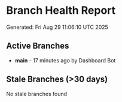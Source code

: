 # Branch Health Report
Generated: Fri Aug 29 11:06:10 UTC 2025

## Active Branches
- **main** - 17 minutes ago by Dashboard Bot

## Stale Branches (>30 days)
No stale branches found
